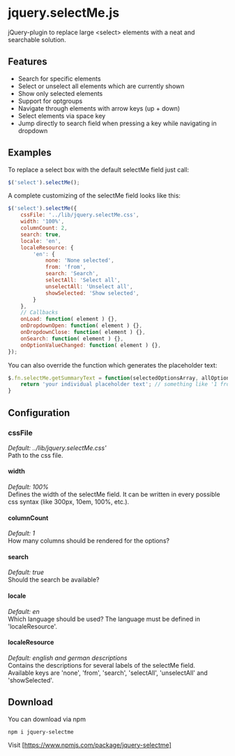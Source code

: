 # jquery.selectMe.js
jQuery-plugin to replace large &lt;select&gt; elements with a neat and searchable solution.

## Features
- Search for specific elements
- Select or unselect all elements which are currently shown
- Show only selected elements
- Support for optgroups
- Navigate through elements with arrow keys (up + down)
- Select elements via space key
- Jump directly to search field when pressing a key while navigating in dropdown

## Examples

To replace a select box with the default selectMe field just call:
```javascript
$('select').selectMe();
```

A complete customizing of the selectMe field looks like this:
```javascript
$('select').selectMe({
    cssFile: '../lib/jquery.selectMe.css',
    width: '100%',
    columnCount: 2,
    search: true,
    locale: 'en',
    localeResource: { 
        'en': {
            none: 'None selected',
            from: 'from',
            search: 'Search',
            selectAll: 'Select all',
            unselectAll: 'Unselect all',
            showSelected: 'Show selected',
        } 
    },
    // Callbacks
    onLoad: function( element ) {},
    onDropdownOpen: function( element ) {},
    onDropdownClose: function( element ) {},
    onSearch: function( element ) {},
    onOptionValueChanged: function( element ) {},
});
```

You can also override the function which generates the placeholder text:
```javascript
$.fn.selectMe.getSummaryText = function(selectedOptionsArray, allOptionsCount, messageSource) {
    return 'your individual placeholder text'; // something like '1 from 10' or 'SelectedTextOne, SelectedTextTwo, ...'
}
```

## Configuration

### cssFile
*Default: ../lib/jquery.selectMe.css'*  
Path to the css file.

#### width
*Default: 100%*  
Defines the width of the selectMe field. It can be written in every possible css syntax (like 300px, 10em, 100%, etc.).

#### columnCount
*Default: 1*  
How many columns should be rendered for the options?

#### search
*Default: true*  
Should the search be available?

#### locale
*Default: en*  
Which language should be used? The language must be defined in 'localeResource'.

#### localeResource
*Default: english and german descriptions*  
Contains the descriptions for several labels of the selectMe field.  
Available keys are 'none', 'from', 'search', 'selectAll', 'unselectAll' and 'showSelected'.

## Download
You can download via npm
```
npm i jquery-selectme
```
Visit [https://www.npmjs.com/package/jquery-selectme]
